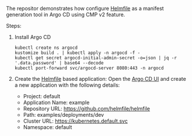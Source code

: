 The repositor demonstrates how configure [Helmfile](https://helmfile.readthedocs.io) as a manifest generation tool
in Argo CD using CMP v2 feature.

Steps:

1. Install Argo CD
    ```
    kubectl create ns argocd
    kustomize build . | kubectl apply -n argocd -f -
    kubectl get secret argocd-initial-admin-secret -o=json | jq -r '.data.password' | base64 --decode
    kubectl port-forward svc/argocd-server 8080:443 -n argocd
    ```
2. Create the [Helmfile](https://helmfile.readthedocs.io) based application:
    Open the [Argo CD UI](https://localhost:8080/applications?new=%7B%22apiVersion%22%3A%22argoproj.io%2Fv1alpha1%22%2C%22kind%22%3A%22Application%22%2C%22metadata%22%3A%7B%22name%22%3A%22example%22%7D%2C%22spec%22%3A%7B%22destination%22%3A%7B%22name%22%3A%22%22%2C%22namespace%22%3A%22default%22%2C%22server%22%3A%22https%3A%2F%2Fkubernetes.default.svc%22%7D%2C%22source%22%3A%7B%22path%22%3A%22examples%2Fdeployments%2Fdev%22%2C%22repoURL%22%3A%22https%3A%2F%2Fgithub.com%2Fhelmfile%2Fhelmfile%22%2C%22targetRevision%22%3A%22HEAD%22%7D%2C%22sources%22%3A%5B%5D%2C%22project%22%3A%22default%22%7D%7D)
    and create a new application with the following details:

    * Project: default
    * Application Name: example
    * Repository URL: https://github.com/helmfile/helmfile
    * Path: examples/deployments/dev
    * Cluster URL: https://kubernetes.default.svc
    * Namespace: default


    

